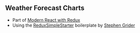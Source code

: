 ## Weather Forecast Charts

* Part of [Modern React with Redux](https://www.udemy.com/react-redux/)
* Using the [ReduxSimpleStarter](https://github.com/StephenGrider/ReduxSimpleStarter) boilerplate by [Stephen Grider](https://github.com/stephengrider)
